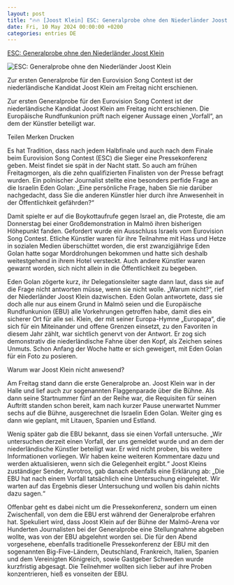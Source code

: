 ```yaml
---
layout: post
title: "🔥🔥 [Joost Klein] ESC: Generalprobe ohne den Niederländer Joost Klein"
date: Fri, 10 May 2024 00:00:00 +0200
categories: entries DE
---
```

[ESC: Generalprobe ohne den Niederländer Joost Klein](https://www.faz.net/aktuell/gesellschaft/eurovision-song-contest/esc-generalprobe-ohne-den-niederlaender-joost-klein-19711626.html)

![ESC: Generalprobe ohne den Niederländer Joost Klein](https://media1.faz.net/ppmedia/aktuell/gesellschaft/2155619763/1.9711727/facebook_teaser/joost-klein-sitzt-mit.jpg)

Zur ersten Generalprobe für den Eurovision Song Contest ist der niederländische Kandidat Joost Klein am Freitag nicht erschienen.

Zur ersten Generalprobe für den Eurovision Song Contest ist der niederländische Kandidat Joost Klein am Freitag nicht erschienen. Die Europäische Rundfunkunion prüft nach eigener Aussage einen „Vorfall“, an dem der Künstler beteiligt war.

Teilen Merken Drucken

Es hat Tradition, dass nach jedem Halbfinale und auch nach dem Finale beim Eurovision Song Contest (ESC) die Sieger eine Pressekonferenz geben. Meist findet sie spät in der Nacht statt. So auch am frühen Freitagmorgen, als die zehn qualifizierten Finalisten von der Presse befragt wurden. Ein polnischer Journalist stellte eine besonders perfide Frage an die Israelin Eden Golan: „Eine persönliche Frage, haben Sie nie darüber nachgedacht, dass Sie die anderen Künstler hier durch ihre Anwesenheit in der Öffentlichkeit gefährden?“

Damit spielte er auf die Boykottaufrufe gegen Israel an, die Proteste, die am Donnerstag bei einer Großdemonstration in Malmö ihren bisherigen Höhepunkt fanden. Gefordert wurde ein Ausschluss Israels vom Eurovision Song Contest. Etliche Künstler waren für ihre Teilnahme mit Hass und Hetze in sozialen Medien überschüttet worden, die erst zwanzigjährige Eden Golan hatte sogar Morddrohungen bekommen und hatte sich deshalb weitestgehend in ihrem Hotel versteckt. Auch andere Künstler waren gewarnt worden, sich nicht allein in die Öffentlichkeit zu begeben.

Eden Golan zögerte kurz, ihr Delegationsleiter sagte dann laut, dass sie auf die Frage nicht antworten müsse, wenn sie nicht wolle. „Warum nicht?“, rief der Niederländer Joost Klein dazwischen. Eden Golan antwortete, dass sie doch alle nur aus einem Grund in Malmö seien und die Europäische Rundfunkunion (EBU) alle Vorkehrungen getroffen habe, damit dies ein sicherer Ort für alle sei. Klein, der mit seiner Europa-Hymne „Europapa“, die sich für ein Miteinander und offene Grenzen einsetzt, zu den Favoriten in diesem Jahr zählt, war sichtlich genervt von der Antwort. Er zog sich demonstrativ die niederländische Fahne über den Kopf, als Zeichen seines Unmuts. Schon Anfang der Woche hatte er sich geweigert, mit Eden Golan für ein Foto zu posieren.

Warum war Joost Klein nicht anwesend?

Am Freitag stand dann die erste Generalprobe an. Joost Klein war in der Halle und lief auch zur sogenannten Flaggenparade über die Bühne. Als dann seine Startnummer fünf an der Reihe war, die Requisiten für seinen Auftritt standen schon bereit, kam nach kurzer Pause unerwartet Nummer sechs auf die Bühne, ausgerechnet die Israelin Eden Golan. Weiter ging es dann wie geplant, mit Litauen, Spanien und Estland.

Wenig später gab die EBU bekannt, dass sie einen Vorfall untersuche. „Wir untersuchen derzeit einen Vorfall, der uns gemeldet wurde und an dem der niederländische Künstler beteiligt war. Er wird nicht proben, bis weitere Informationen vorliegen. Wir haben keine weiteren Kommentare dazu und werden aktualisieren, wenn sich die Gelegenheit ergibt.“ Joost Kleins zuständiger Sender, Avrotros, gab danach ebenfalls eine Erklärung ab: „Die EBU hat nach einem Vorfall tatsächlich eine Untersuchung eingeleitet. Wir warten auf das Ergebnis dieser Untersuchung und wollen bis dahin nichts dazu sagen.“

Offenbar geht es dabei nicht um die Pressekonferenz, sondern um einen Zwischenfall, von dem die EBU erst während der Generalprobe erfahren hat. Spekuliert wird, dass Joost Klein auf der Bühne der Malmö-Arena vor Hunderten Journalisten bei der Generalprobe eine Stellungnahme abgeben wollte, was von der EBU abgelehnt worden sei. Die für den Abend vorgesehene, ebenfalls traditionelle Pressekonferenz der EBU mit den sogenannten Big-Five-Ländern, Deutschland, Frankreich, Italien, Spanien und dem Vereinigten Königreich, sowie Gastgeber Schweden wurde kurzfristig abgesagt. Die Teilnehmer wollten sich lieber auf ihre Proben konzentrieren, hieß es vonseiten der EBU.


